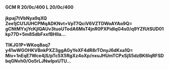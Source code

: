 #### GCM R 20/0c/400 L 20/0c/400
**jkpaj7tVbNya9qXQ**<br/>**Zee1jCU1JUHCPMqADKNvt+VpT7QciV6VZTDWoAYAo9Q=**<br/>**gCNtMYxjYcKjlQAUv3tuoUTodA6MsT4jnR0PXPidIqG4s0/q9YZfUtSUD01kp77D+5m8SdbFxxfBHIla...**<br/><br/>
**TIKJG1P+WKoq8aq7**<br/>**y41wWGOHKVBnkPXZ3ggAGyYeXF4dR8rTOnyJ6dKxa1Q=**<br/>**Miv+1nEqE7Wce4jS/pTc5X5RgXz4oXp/nxuJHUmTCPxSjS5dzBK6lqRFSDbqGNvh0/Oo5rLJNwIpxUTU...**